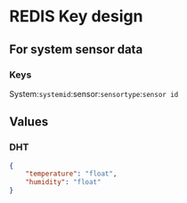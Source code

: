 # REDIS Key design

## For system sensor data
### Keys
System:`systemid`:sensor:`sensortype`:`sensor id`

## Values
### DHT
```json
{
    "temperature": "float",
    "humidity": "float"
}    
```